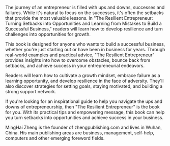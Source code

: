 
The journey of an entrepreneur is filled with ups and downs, successes and failures. While it's natural to focus on the successes, it's often the setbacks that provide the most valuable lessons. In "The Resilient Entrepreneur: Turning Setbacks into Opportunities and Learning from Mistakes to Build a Successful Business," readers will learn how to develop resilience and turn challenges into opportunities for growth.

This book is designed for anyone who wants to build a successful business, whether you're just starting out or have been in business for years. Through real-world examples and practical advice, "The Resilient Entrepreneur" provides insights into how to overcome obstacles, bounce back from setbacks, and achieve success in your entrepreneurial endeavors.

Readers will learn how to cultivate a growth mindset, embrace failure as a learning opportunity, and develop resilience in the face of adversity. They'll also discover strategies for setting goals, staying motivated, and building a strong support network.

If you're looking for an inspirational guide to help you navigate the ups and downs of entrepreneurship, then "The Resilient Entrepreneur" is the book for you. With its practical tips and empowering message, this book can help you turn setbacks into opportunities and achieve success in your business.

MingHai Zheng is the founder of zhengpublishing.com and lives in Wuhan, China. His main publishing areas are business, management, self-help, computers and other emerging foreword fields.
